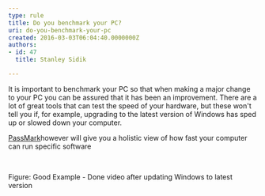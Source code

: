 ```yaml
---
type: rule
title: Do you benchmark your PC?
uri: do-you-benchmark-your-pc
created: 2016-03-03T06:04:40.0000000Z
authors:
- id: 47
  title: Stanley Sidik

---
```


 ​​​It is important to benchmark your PC so that when making a major change to your PC you can be assured that it has been an improvement. 
There are a lot of great tools that can test the speed of your hardware, but these won't tell you if, for example, upgrading to the latest version of Windows has sped up or slowed down your computer.

[PassMark](http&#58;//www.passmark.com/)​however will give you a holistic view of how fast your computer can run specific software

 

Figure: Good Example - Done video after updating Windows to latest version



